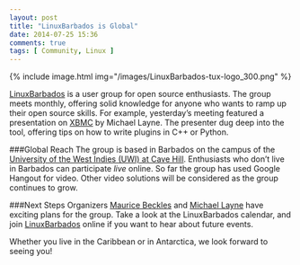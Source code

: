 ```yaml
---
layout: post
title: "LinuxBarbados is Global"
date: 2014-07-25 15:36
comments: true
tags: [ Community, Linux ]
---
```


{% include image.html img="/images/LinuxBarbados-tux-logo_300.png" %}

[LinuxBarbados](http://linuxbarbados.org) is a user group for open source enthusiasts. The group meets monthly, offering solid knowledge for anyone who wants to ramp up their open source skills. For example, yesterday’s meeting featured a presentation on [XBMC](http://xbmc.org/) by Michael Layne. The presenter dug deep into the tool, offering tips on how to write plugins in C++ or Python. 

<!--more-->

###Global Reach
The group is based in Barbados on the campus of the [University of the West Indies (UWI) at Cave Hill](http://www.cavehill.uwi.edu/). Enthusiasts who don’t live in Barbados can participate _live_ online. So far the group has used Google Hangout for video. Other video solutions will be considered as the group continues to grow.

###Next Steps
Organizers [Maurice Beckles](http://www.meetup.com/LinuxBarbados/members/143194822/) and [Michael Layne](http://www.meetup.com/LinuxBarbados/members/153574612/) have exciting plans for the group. Take a look at the LinuxBarbados calendar, and join [LinuxBarbados](http://linuxbarbados.org) online if you want to hear about future events.

Whether you live in the Caribbean or in Antarctica, we look forward to seeing you!
